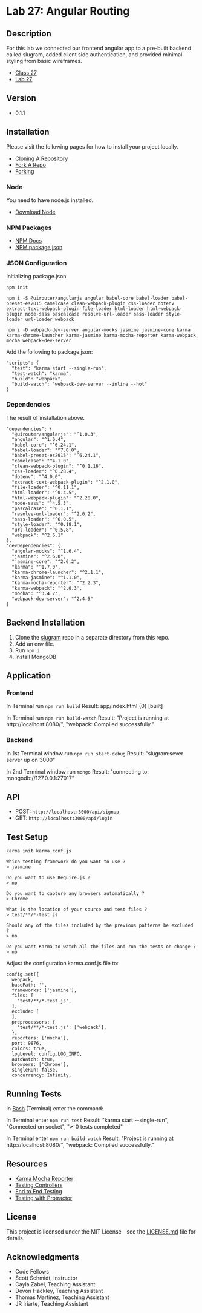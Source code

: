 # Lab 27: Angular Routing

## Description
For this lab we connected our frontend angular app to a pre-built backend called slugram, added client side authentication, and provided minimal styling from basic wireframes.

* [Class 27](https://github.com/codefellows/seattle-javascript-401d15/tree/master/class-27-angular-auth)
* [Lab 27](https://github.com/mmpadget/27-angular-auth)

## Version
* 0.1.1

## Installation
Please visit the following pages for how to install your project locally.

* [Cloning A Repository](https://help.github.com/articles/cloning-a-repository/)
* [Fork A Repo](https://help.github.com/articles/fork-a-repo/)
* [Forking](https://guides.github.com/activities/forking/)

### Node
You need to have node.js installed.
* [Download Node](https://nodejs.org/en/)

### NPM Packages
* [NPM Docs](https://docs.npmjs.com)
* [NPM package.json](https://docs.npmjs.com/files/package.json)

### JSON Configuration
Initializing package.json
```
npm init
```
```
npm i -S @uirouter/angularjs angular babel-core babel-loader babel-preset-es2015 camelcase clean-webpack-plugin css-loader dotenv extract-text-webpack-plugin file-loader html-loader html-webpack-plugin node-sass pascalcase resolve-url-loader sass-loader style-loader url-loader webpack
```
```
npm i -D webpack-dev-server angular-mocks jasmine jasmine-core karma karma-chrome-launcher karma-jasmine karma-mocha-reporter karma-webpack mocha webpack-dev-server
```

Add the following to package.json:
```
"scripts": {
  "test": "karma start --single-run",
  "test-watch": "karma",
  "build": "webpack",
  "build-watch": "webpack-dev-server --inline --hot"
}
```

### Dependencies
The result of installation above.

```
"dependencies": {
  "@uirouter/angularjs": "^1.0.3",
  "angular": "^1.6.4",
  "babel-core": "^6.24.1",
  "babel-loader": "^7.0.0",
  "babel-preset-es2015": "^6.24.1",
  "camelcase": "^4.1.0",
  "clean-webpack-plugin": "^0.1.16",
  "css-loader": "^0.28.4",
  "dotenv": "^4.0.0",
  "extract-text-webpack-plugin": "^2.1.0",
  "file-loader": "^0.11.1",
  "html-loader": "^0.4.5",
  "html-webpack-plugin": "^2.28.0",
  "node-sass": "^4.5.3",
  "pascalcase": "^0.1.1",
  "resolve-url-loader": "^2.0.2",
  "sass-loader": "^6.0.5",
  "style-loader": "^0.18.1",
  "url-loader": "^0.5.8",
  "webpack": "^2.6.1"
},
"devDependencies": {
  "angular-mocks": "^1.6.4",
  "jasmine": "^2.6.0",
  "jasmine-core": "^2.6.2",
  "karma": "^1.7.0",
  "karma-chrome-launcher": "^2.1.1",
  "karma-jasmine": "^1.1.0",
  "karma-mocha-reporter": "^2.2.3",
  "karma-webpack": "^2.0.3",
  "mocha": "^3.4.2",
  "webpack-dev-server": "^2.4.5"
}
```

## Backend Installation
1. Clone the [slugram](https://github.com/slugbyte/slugram-backend) repo in a separate directory from this repo.
2. Add an env file.
3. Run `npm i`
4. Install MongoDB

## Application

### Frontend
In Terminal run `npm run build`
Result: app/index.html {0} [built]

In Terminal run `npm run build-watch`
Result: "Project is running at http://localhost:8080/", "webpack: Compiled successfully."

### Backend
In 1st Terminal window run `npm run start-debug`
Result: "slugram:sever server up on 3000"

In 2nd Terminal window run `mongo`
Result: "connecting to: mongodb://127.0.0.1:27017"

## API
* POST: `http://localhost:3000/api/signup`
* GET: `http://localhost:3000/api/login`


## Test Setup
```
karma init karma.conf.js

Which testing framework do you want to use ?
> jasmine

Do you want to use Require.js ?
> no

Do you want to capture any browsers automatically ?
> Chrome

What is the location of your source and test files ?
> test/**/*-test.js

Should any of the files included by the previous patterns be excluded ?
> no

Do you want Karma to watch all the files and run the tests on change ?
> no
```
Adjust the configuration karma.conf.js file to:

```
config.set({
  webpack,
  basePath: '',
  frameworks: ['jasmine'],
  files: [
    'test/**/*-test.js',
  ],
  exclude: [
  ],
  preprocessors: {
    'test/**/*-test.js': ['webpack'],
  },
  reporters: ['mocha'],
  port: 9876,
  colors: true,
  logLevel: config.LOG_INFO,
  autoWatch: true,
  browsers: ['Chrome'],
  singleRun: false,
  concurrency: Infinity,
```

## Running Tests
In [Bash](https://en.wikipedia.org/wiki/Bash_(Unix_shell)) (Terminal) enter the command:

In Terminal enter `npm run test`
Result: "karma start --single-run", "Connected on socket", "✔ 0 tests completed"

In Terminal enter `npm run build-watch`
Result: "Project is running at http://localhost:8080/", "webpack: Compiled successfully."

## Resources
* [Karma Mocha Reporter](https://www.npmjs.com/package/karma-mocha-reporter)
* [Testing Controllers](http://www.bradoncode.com/blog/2015/06/05/ngmock-fundamentals-testing-controllers/)
* [End to End Testing](https://docs.angularjs.org/guide/e2e-testing)
* [Testing with Protractor](http://www.ng-newsletter.com/posts/practical-protractor.html)

## License
This project is licensed under the MIT License - see the [LICENSE.md](https://github.com/mmpadget/27-angular-auth/blob/lab-27/lab-padget/LICENSE) file for details.

## Acknowledgments
* Code Fellows
* Scott Schmidt, Instructor
* Cayla Zabel, Teaching Assistant
* Devon Hackley, Teaching Assistant
* Thomas Martinez, Teaching Assistant
* JR Iriarte, Teaching Assistant
